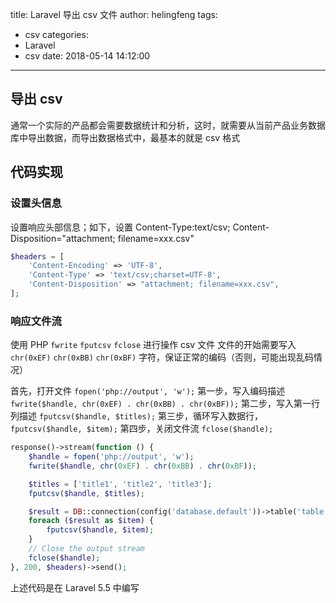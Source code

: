 title: Laravel 导出 csv 文件
author: helingfeng
tags:
  - csv
categories:
  - Laravel
  - csv
date: 2018-05-14 14:12:00
---
## 导出 csv 
通常一个实际的产品都会需要数据统计和分析，这时，就需要从当前产品业务数据库中导出数据，而导出数据格式中，最基本的就是 csv 格式

## 代码实现

### 设置头信息

设置响应头部信息；如下，设置 Content-Type:text/csv; Content-Disposition="attachment; filename=xxx.csv"
```php
$headers = [
    'Content-Encoding' => 'UTF-8',
    'Content-Type' => 'text/csv;charset=UTF-8',
    'Content-Disposition' => "attachment; filename=xxx.csv",
];
```
### 响应文件流

使用 PHP `fwrite` `fputcsv` `fclose` 进行操作 csv 文件
文件的开始需要写入 `chr(0xEF)` `chr(0xBB)` `chr(0xBF)` 字符，保证正常的编码（否则，可能出现乱码情况）

首先，打开文件 `fopen('php://output', 'w');`
第一步，写入编码描述 `fwrite($handle, chr(0xEF) . chr(0xBB) . chr(0xBF));`
第二步，写入第一行列描述 `fputcsv($handle, $titles);`
第三步，循环写入数据行，`fputcsv($handle, $item);`
第四步，关闭文件流 `fclose($handle);`

```php
response()->stream(function () {
    $handle = fopen('php://output', 'w');
    fwrite($handle, chr(0xEF) . chr(0xBB) . chr(0xBF));

    $titles = ['title1', 'title2', 'title3'];
    fputcsv($handle, $titles);

    $result = DB::connection(config('database.default'))->table('table')->get()->toArray();
    foreach ($result as $item) {
        fputcsv($handle, $item);
    }
    // Close the output stream
    fclose($handle);
}, 200, $headers)->send();
```

上述代码是在 Laravel 5.5 中编写
